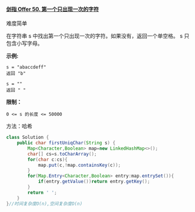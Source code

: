 #### [剑指 Offer 50. 第一个只出现一次的字符](https://leetcode-cn.com/problems/di-yi-ge-zhi-chu-xian-yi-ci-de-zi-fu-lcof/)

难度简单

在字符串 s 中找出第一个只出现一次的字符。如果没有，返回一个单空格。 s 只包含小写字母。

**示例:**

```
s = "abaccdeff"
返回 "b"

s = "" 
返回 " "
```

**限制：**

```
0 <= s 的长度 <= 50000
```

方法：哈希

```java
class Solution {
    public char firstUniqChar(String s) {
        Map<Character,Boolean> map=new LinkedHashMap<>();
        char[] cs=s.toCharArray();
        for(char c:cs){
            map.put(c,!map.containsKey(c));
        }
        for(Map.Entry<Character,Boolean> entry:map.entrySet()){
            if(entry.getValue())return entry.getKey();
        }
        return ' ';
    }
}//时间复杂度O(n),空间复杂度O(n)
```

